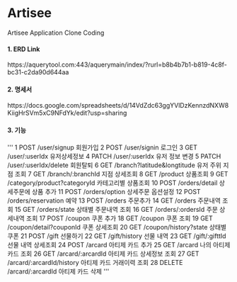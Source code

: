# Artisee
Artisee Application Clone Coding

<h4>1. ERD Link </h4> 
https://aquerytool.com:443/aquerymain/index/?rurl=b8b4b7b1-b819-4c8f-bc31-c2da90d644aa

<h4>2. 명세서</h4> 
https://docs.google.com/spreadsheets/d/14VdZdc63ggYVlDzKennzdNXW8KiigHrSVm5xC9NFdYk/edit?usp=sharing

<h4>3. 기능</h4> 
'''
1	POST	/user/signup	회원가입
2	POST 	/user/signin	로그인
3	GET	/user/:userIdx	유저상세정보
4	PATCH	/user/:userIdx	유저 정보 변경
5	PATCH	/user/:userIdx/delete	회원탈퇴
6	GET	/branch?latitude&longtitude	유저 주위 지점 조회
7	GET	/branch/:branchId	지점 상세조회
8	GET	/product	상품조회
9	GET	/category/product?categoryId	카테고리별 상품조회
10	POST	/orders/detail	상세주문에 상품 추가
11	POST	/orders/option	상세주문 옵션설정
12	POST	/orders/reservation	예약
13	POST	/orders	주문추가
14	GET	/orders	주문내역 조회
15	GET	/orders/state	상태별 주문내역 조회
16	GET	/orders/:ordersId	주문 상세내역 조회
17	POST	/coupon	쿠폰 추가
18	GET	/coupon	쿠폰 조회
19	GET	/coupon/detail?couponId	쿠폰 상세조회
20	GET	/coupon/history?state	상태별 쿠폰
21	POST	/gift	선물하기
22	GET	/gift/history	선물 내역
23	GET	/gift/:gifttId	선물 내역 상세조회
24	POST	/arcard	아티제 카드 추가
25	GET	/arcard	나의 아티제 카드 조회
26	GET	/arcard/:arcardId	아티제 카드 상세정보 조회
27	GET	/arcard/:arcardId/history	아티제 카드 거래이력 조회
28	DELETE	/arcard/:arcardId	아티제 카드 삭제
'''
